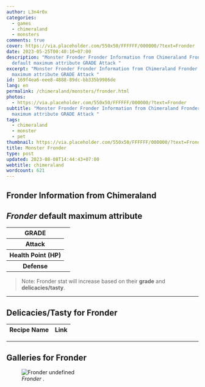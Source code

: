 ```yaml
---
author: L3n4r0x
categories:
  - games
  - chimeraland
  - monsters
comments: true
cover: https://via.placeholder.com/550x50/FFFFFF/000000/?text=Fronder
date: 2023-05-25T00:40:10+07:00
description: "Monster Fronder Fronder Information from Chimeraland Fronder
  default maximum attribute GRADE Attack "
excerpt: "Monster Fronder Fronder Information from Chimeraland Fronder default
  maximum attribute GRADE Attack "
id: 169f4ea6-eee8-4888-89dc-bb335b9986de
lang: en
permalink: /chimeraland/monsters/fronder.html
photos:
  - https://via.placeholder.com/550x50/FFFFFF/000000/?text=Fronder
subtitle: "Monster Fronder Fronder Information from Chimeraland Fronder default
  maximum attribute GRADE Attack "
tags:
  - chimeraland
  - monster
  - pet
thumbnail: https://via.placeholder.com/550x50/FFFFFF/000000/?text=Fronder
title: Monster Fronder
type: post
updated: 2023-08-08T14:44:43+07:00
webtitle: chimeraland
wordcount: 621
---
```


<link
  rel="stylesheet"
  href="https://rawcdn.githack.com/dimaslanjaka/Web-Manajemen/870a349/css/bootstrap-5-3-0-alpha3-wrapper.css"
/>
<section id="bootstrap-wrapper">
  <div data-bs-theme="dark">
    <h2>Fronder Information from Chimeraland</h2>
    <h2 id="attribute"><i>Fronder</i> default maximum attribute</h2>
    <div class="row">
      <div class="col mb-2">
        <div class="card">
          <div class="card-body">
            <table>
              <tr>
                <th>GRADE</th>
                <td><br /></td>
              </tr>
              <tr>
                <th>Attack</th>
                <td></td>
              </tr>
              <tr>
                <th>Health Point (HP)</th>
                <td></td>
              </tr>
              <tr>
                <th>Defense</th>
                <td></td>
              </tr>
            </table>
          </div>
        </div>
      </div>
    </div>
    <blockquote class="bd-callout bd-callout-warning">
      Note: Fronder stat will increase based on their <b>grade</b> and
      <b>delicacies/tasty</b>.
    </blockquote>
    <hr />
    <h2 id="delicacies">Delicacies/Tasty for Fronder</h2>
    <div class="card">
      <div class="card-body">
        <div class="table-responsive">
          <table class="table table-striped">
            <thead>
              <tr>
                <th>Recipe Name</th>
                <th>Link</th>
              </tr>
            </thead>
            <tbody></tbody>
          </table>
        </div>
      </div>
    </div>
    <hr />
    <div id="gallery">
      <h2>Galleries for Fronder</h2>
      <div class="row">
        <div class="col-lg-6 col-12">
          <figure>
            <img
              src="https://www.webmanajemen.com/undefined"
              alt="Fronder undefined"
            />
            <figcaption style="word-wrap: break-word">
              <i>Fronder</i> .
            </figcaption>
          </figure>
        </div>
      </div>
    </div>
  </div>
</section>